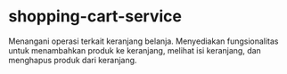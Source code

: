 # shopping-cart-service
Menangani operasi terkait keranjang belanja. Menyediakan fungsionalitas untuk menambahkan produk ke keranjang, melihat isi keranjang, dan menghapus produk dari keranjang.
